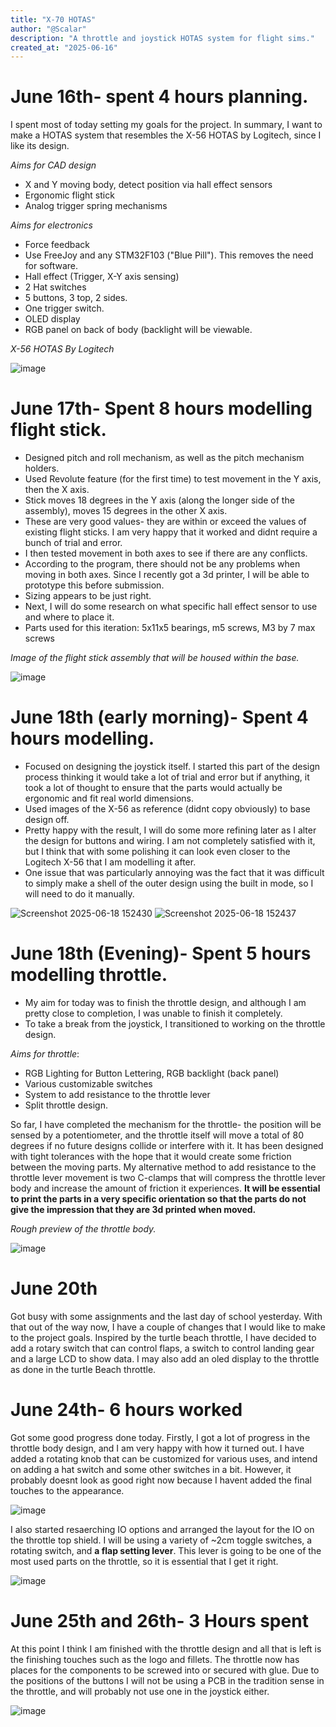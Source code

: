 ```yaml
---
title: "X-70 HOTAS"
author: "@Scalar"
description: "A throttle and joystick HOTAS system for flight sims."
created_at: "2025-06-16"
---
```


# June 16th- spent 4 hours planning. 
I spent most of today setting my goals for the project. In summary, I want to make a HOTAS system that resembles the X-56 HOTAS by Logitech, since I like its design. 

_Aims for CAD design_
- X and Y moving body, detect position via hall effect sensors
- Ergonomic flight stick
- Analog trigger spring mechanisms

_Aims for electronics_
- Force feedback
- Use FreeJoy and any STM32F103 ("Blue Pill"). This removes the need for software. 
- Hall effect (Trigger, X-Y axis sensing)
- 2 Hat switches
- 5 buttons, 3 top, 2 sides. 
- One trigger switch. 
- OLED display
- RGB panel on back of body (backlight will be viewable.

_X-56 HOTAS By Logitech_

![image](https://github.com/user-attachments/assets/8391991c-c408-4dea-9342-47d88dbdc711)

  
# June 17th- Spent 8 hours modelling flight stick.

- Designed pitch and roll mechanism, as well as the pitch mechanism holders. 
- Used Revolute feature (for the first time) to test movement in the Y axis, then the X axis. 
- Stick moves 18 degrees in the Y axis (along the longer side of the assembly), moves 15 degrees in the other X axis. 
- These are very good values- they are within or exceed the values of existing flight sticks. I am very happy that it worked and didnt require a bunch of trial and error. 
- I then tested movement in both axes to see if there are any conflicts. 
- According to the program, there should not be any problems when moving in both axes. Since I recently got a 3d printer, I will be able to prototype this before submission. 
- Sizing appears to be just right.
- Next, I will do some research on what specific hall effect sensor to use and where to place it. 
- Parts used for this iteration: 5x11x5 bearings, m5 screws, M3 by 7 max screws

_Image of the flight stick assembly that will be housed within the base._

![image](https://github.com/user-attachments/assets/118a3032-863b-4adc-beba-3a4ecb55e757)

# June 18th (early morning)- Spent 4 hours modelling. 

- Focused on designing the joystick itself. I started this part of the design process thinking it would take a lot of trial and error but if anything, it took a lot of thought to ensure that the parts would actually be ergonomic and fit real world dimensions.
- Used images of the X-56 as reference (didnt copy obviously) to base design off.
- Pretty happy with the result, I will do some more refining later as I alter the design for buttons and wiring. I am not completely satisfied with it, but I think that with some polishing it can look even closer to the Logitech X-56 that I am modelling it after. 
- One issue that was particularly annoying was the fact that it was difficult to simply make a shell of the outer design using the built in mode, so I will need to do it manually. 

![Screenshot 2025-06-18 152430](https://github.com/user-attachments/assets/90831db2-b497-4572-a511-8507b115e62f)
![Screenshot 2025-06-18 152437](https://github.com/user-attachments/assets/9efcb7ef-1b0a-4a72-bbda-8dc92de15e4b)

# June 18th (Evening)- Spent 5 hours modelling throttle.

- My aim for today was to finish the throttle design, and although I am pretty close to completion, I was unable to finish it completely. 
- To take a break from the joystick, I transitioned to working on the throttle design. 

_Aims for throttle_:
- RGB Lighting for Button Lettering, RGB backlight (back panel) 
- Various customizable switches
- System to add resistance to the throttle lever
- Split throttle design.

So far, I have completed the mechanism for the throttle- the position will be sensed by a potentiometer, and the throttle itself will move a total of 80 degrees if no future designs collide or interfere with it. It has been designed with tight tolerances with the hope that it would create some friction between the moving parts. My alternative method to add resistance to the throttle lever movement is two C-clamps that will compress the throttle lever body and increase the amount of friction it experiences. **It will be essential to print the parts in a very specific orientation so that the parts do not give the impression that they are 3d printed when moved.**

_Rough preview of the throttle body._

![image](https://github.com/user-attachments/assets/bdc15427-2ef7-4efe-bafa-80576de4d901)

# June 20th

Got busy with some assignments and the last day of school yesterday. With that out of the way now, I have a couple of changes that I would like to make to the project goals. Inspired by the turtle beach throttle, I have decided to add a rotary switch that can control flaps, a switch to control landing gear and a large LCD to show data. I may also add an oled display to the throttle as done in the turtle Beach throttle.

# June 24th- 6 hours worked 

Got some good progress done today. Firstly, I got a lot of progress in the throttle body design, and I am very happy with how it turned out. I have added a rotating knob that can be customized for various uses, and intend on adding a hat switch and some other switches in a bit. However, it probably doesnt look as good right now because I havent added the final touches to the appearance. 

![image](https://github.com/user-attachments/assets/8ce89e6f-b4d9-473f-8585-e2a95e146b34)


I also started resaerching IO options and arranged the layout for the IO on the throttle top shield. I will be using a variety of ~2cm toggle switches, a rotating switch, and **a flap setting lever**. This lever is going to be one of the most used parts on the throttle, so it is essential that I get it right.  

![image](https://github.com/user-attachments/assets/0a9fcdc6-da57-4854-a1c9-71503073a66d)

# June 25th and 26th- 3 Hours spent

At this point I think I am finished with the throttle design and all that is left is the finishing touches such as the logo and fillets. The throttle now has places for the components to be screwed into or secured with glue. Due to the positions of the buttons I will not be using a PCB in the tradition sense in the throttle, and will probably not use one in the joystick either. 

![image](https://github.com/user-attachments/assets/a3e3b8c1-90a9-4998-a5c2-dd4cd66252f8)
